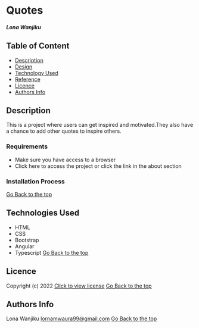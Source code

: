 # Quotes
##### Lona Wanjiku
## Table of Content
+ [Description](#Description)
+ [Design](#Design)
+ [Technology Used](#technologies-used)
+ [Reference](#reference)
+ [Licence](#licence)
+ [Authors Info](#author-Info)
## Description
<p>This is a project where users can get inspired and motivated.They also have a chance to add other quotes to inspire others.</p>

### Requirements
* Make sure you have access to a browser
* Click here to access the project or click the link in the about section 

### Installation Process
[Go Back to the top](#Quotes)
## Technologies Used
* HTML 
* CSS
* Bootstrap
* Angular
* Typescript
[Go Back to the top](#Quotes)
## Licence
 Copyright (c) 2022 [Click to view license](LICENSE)
[Go Back to the top](#Quotes)
## Authors Info
Lona Wanjiku
lornamwaura99@gmail.com
[Go Back to the top](#Quotes)